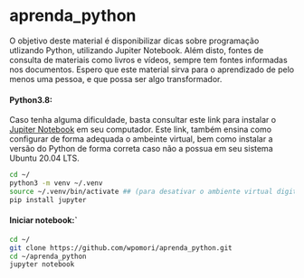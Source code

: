 # aprenda_python  
O objetivo deste material é disponibilizar dicas sobre programação utlizando Python, utilizando Jupiter Notebook. Além disto, fontes de consulta de materiais como livros e vídeos, sempre tem fontes informadas nos documentos. Espero que este material sirva para o aprendizado de pelo menos uma pessoa, e que possa ser algo transformador.  

#### Python3.8:  
Caso tenha alguma dificuldade, basta consultar este link para instalar o [Jupiter Notebook](https://www.digitalocean.com/community/tutorials/how-to-set-up-jupyter-notebook-with-python-3-on-ubuntu-20-04-and-connect-via-ssh-tunneling-pt) em seu computador. Este link, também ensina como configurar de forma adequada o ambeinte virtual, bem como instalar a versão do Python de forma correta caso não a possua em seu sistema Ubuntu 20.04 LTS.  

```bash
cd ~/
python3 -m venv ~/.venv  
source ~/.venv/bin/activate ## (para desativar o ambiente virtual digite deactivate)  
pip install jupyter  
```

#### Iniciar notebook:`  
```bash
cd ~/
git clone https://github.com/wpomori/aprenda_python.git
cd ~/aprenda_python
jupyter notebook  
```

